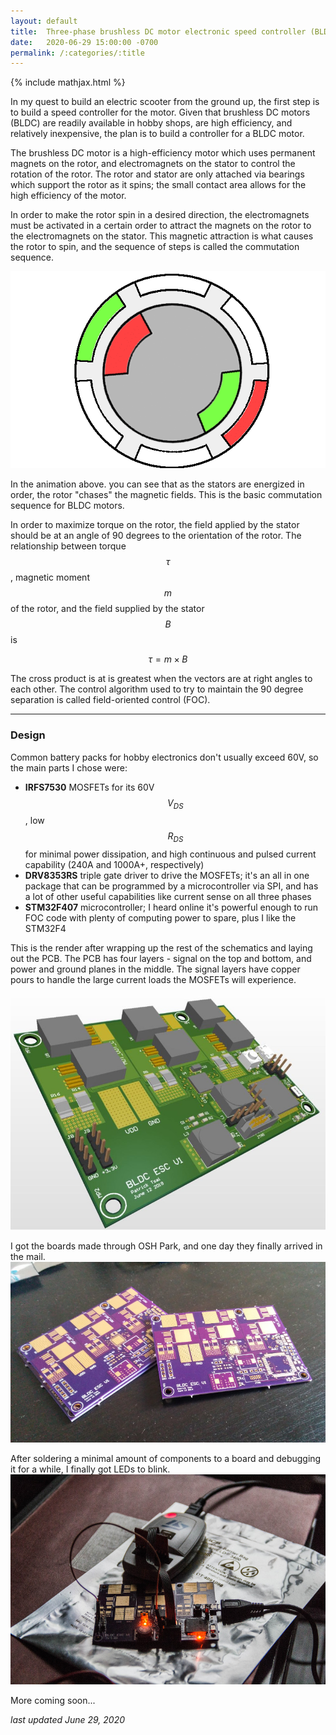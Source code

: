```yaml
---
layout: default
title:  Three-phase brushless DC motor electronic speed controller (BLDC ESC) - in development
date:   2020-06-29 15:00:00 -0700
permalink: /:categories/:title
---
```


{% include mathjax.html %}

In my quest to build an electric scooter from the ground up, the first step is to build a speed controller for the motor. Given that brushless DC motors (BLDC) are readily available in hobby shops, are high efficiency, and relatively inexpensive, the plan is to build a controller for a BLDC motor.

The brushless DC motor is a high-efficiency motor which uses permanent magnets on the rotor, and electromagnets on the stator to control the rotation of the rotor. The rotor and stator are only attached via bearings which support the rotor as it spins; the small contact area allows for the high efficiency of the motor.

In order to make the rotor spin in a desired direction, the electromagnets must be activated in a certain order to attract the magnets on the rotor to the electromagnets on the stator. This magnetic attraction is what causes the rotor to spin, and the sequence of steps is called the commutation sequence.

<img class="img small" src='/assets/posts/2020-06-29-bldc-esc/bldc-animation.gif' alt='Animation showing BLDC commutation' />

In the animation above. you can see that as the stators are energized in order, the rotor "chases" the magnetic fields. This is the basic commutation sequence for BLDC motors.

In order to maximize torque on the rotor, the field applied by the stator should be at an angle of 90 degrees to the orientation of the rotor. The relationship between torque $$\tau$$, magnetic moment $$m$$ of the rotor, and the field supplied by the stator $$B$$ is

$$\tau = m \times B$$

The cross product is at is greatest when the vectors are at right angles to each other. The control algorithm used to try to maintain the 90 degree separation is called field-oriented control (FOC).

<hr>

### Design

Common battery packs for hobby electronics don't usually exceed 60V, so the main parts I chose were:
- **IRFS7530** MOSFETs for its 60V $$V_{DS}$$, low $$R_{DS}$$ for minimal power dissipation, and high continuous and pulsed current capability (240A and 1000A+, respectively)
- **DRV8353RS** triple gate driver to drive the MOSFETs; it's an all in one package that can be programmed by a microcontroller via SPI, and has a lot of other useful capabilities like current sense on all three phases
- **STM32F407** microcontroller; I heard online it's powerful enough to run FOC code with plenty of computing power to spare, plus I like the STM32F4

This is the render after wrapping up the rest of the schematics and laying out the PCB. The PCB has four layers - signal on the top and bottom, and power and ground planes in the middle. The signal layers have copper pours to handle the large current loads the MOSFETs will experience.

<img class="img" src='/assets/posts/2020-06-29-bldc-esc/esc-v1-render.jpg' alt='Rendering of the v1 ESC' />

I got the boards made through OSH Park, and one day they finally arrived in the mail.
<img class="img" src='/assets/posts/2020-06-29-bldc-esc/boards.jpg' alt='Bare PCBs from OSH Park' />

After soldering a minimal amount of components to a board and debugging it for a while, I finally got LEDs to blink.
<img class="img" src='/assets/posts/2020-06-29-bldc-esc/first-light.jpg' alt='Microcontroller on the v1 ESC working for the first time' />

More coming soon...

*last updated June 29, 2020*
